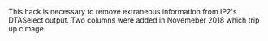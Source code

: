 This hack is necessary to remove extraneous information from IP2's DTASelect output. Two columns were added in Novemeber 2018 which trip up cimage.